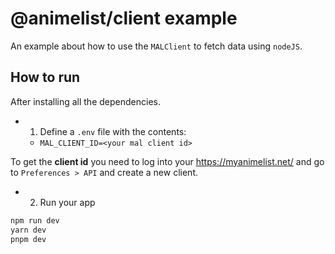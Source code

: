 # @animelist/client example

An example about how to use the `MALClient` to fetch
data using `nodeJS`.

## How to run

After installing all the dependencies.

- 1. Define a `.env` file with the contents:
  - `MAL_CLIENT_ID=<your mal client id>`

To get the **client id** you need to log into your <https://myanimelist.net/> and go to `Preferences > API` and create a new client.

- 2. Run your app

```bash
npm run dev
yarn dev
pnpm dev
```
